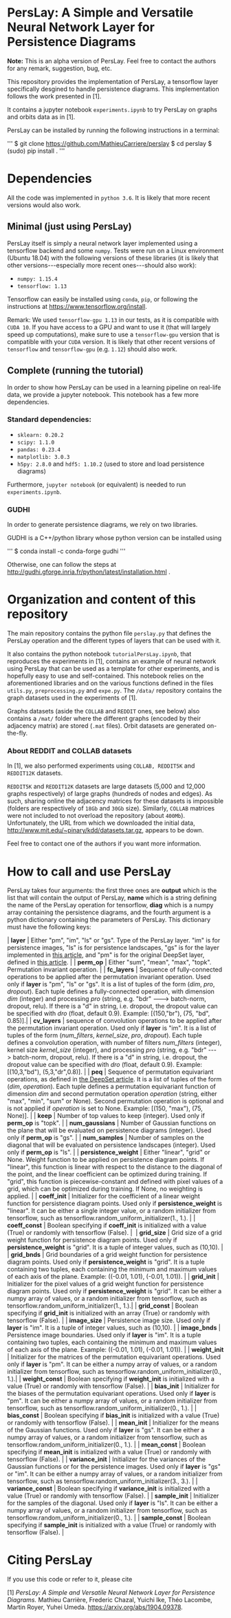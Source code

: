 # PersLay: A Simple and Versatile Neural Network Layer for Persistence Diagrams

__Note:__ This is an alpha version of PersLay. 
Feel free to contact the authors for any remark, suggestion, bug, etc.

This repository provides the implementation of PersLay, a tensorflow layer specifically desgined to handle persistence diagrams.
This implementation follows the work presented in [1].

It contains a jupyter notebook `experiments.ipynb` to try PersLay on graphs and orbits data as in [1].

PersLay can be installed by running the following instructions in a terminal:

'''
	$ git clone https://github.com/MathieuCarriere/perslay
	$ cd perslay
	$ (sudo) pip install .
'''

# Dependencies

All the code was implemented in `python 3.6`. It is likely that more recent versions would also work.

## Minimal (just using PersLay)

PersLay itself is simply a neural network layer implemented using a tensorflow backend and some `numpy`.
Tests were run on a Linux environment (Ubuntu 18.04) with the following versions of these libraries 
(it is likely that other versions---especially more recent ones---should also work):
- `numpy: 1.15.4`
- `tensorflow: 1.13`

Tensorflow can easily be installed using `conda`, `pip`, or following the instructions at https://www.tensorflow.org/install.

Remark: We used `tensorflow-gpu 1.13` in our tests, as it is compatible with `CUDA 10`. If you have access to a GPU and want to use it (that will largely speed up computations), make sure to use a `tensorflow-gpu` version that is compatible with your `CUDA` version. It is likely that other recent versions of `tensorflow` and `tensorflow-gpu` (e.g. `1.12`) should also work.
 
## Complete (running the tutorial)

In order to show how PersLay can be used in a learning pipeline on real-life data, we provide a jupyter notebook.
This notebook has a few more dependencies.

### Standard dependencies: 
- `sklearn: 0.20.2`
- `scipy: 1.1.0`
- `pandas: 0.23.4`
- `matplotlib: 3.0.3`
- `h5py: 2.8.0` and `hdf5: 1.10.2` (used to store and load persistence diagrams)

Furthermore, `jupyter notebook` (or equivalent) is needed to run `experiments.ipynb`.

### GUDHI

In order to generate persistence diagrams, we rely on two libraries.

GUDHI is a C++/python library whose python version can be installed using 

'''
	$ conda install -c conda-forge gudhi
'''

Otherwise, one can follow the steps at http://gudhi.gforge.inria.fr/python/latest/installation.html .

<!--An additional required package is the `sklearn-tda` package provided at https://github.com/MathieuCarriere/sklearn_tda .
To install this package, run the following instructions in a terminal:

'''
	$ git clone https://github.com/MathieuCarriere/sklearn_tda
	$ cd sklearn_tda
	$ (sudo) pip install .
'''-->

# Organization and content of this repository

The main repository contains the python file `perslay.py` that defines the PersLay operation and the different types of layers that can be used with it.

It also contains the python notebook `tutorialPersLay.ipynb`, that reproduces the experiments in [1], contains an example of neural network using PersLay that can be used as a template for other experiments, and is hopefully easy to use and self-contained. 
This notebook relies on the aforementioned libraries and on the various functions defined in the files `utils.py`, `preprocessing.py` and `expe.py`.
The `/data/` repository contains the graph datasets used in the experiments of [1].
<!--Each sub-repository `DATASET` contains a `.conf` file.--> 
Graphs datasets (aside the `COLLAB` and `REDDIT` ones, see below) also contains a `/mat/` folder where the different graphs 
(encoded by their adjacency matrix) are stored (`.mat` files). Orbit datasets are generated on-the-fly.


### About REDDIT and COLLAB datasets

In [1], we also performed experiments using `COLLAB, REDDIT5K` and `REDDIT12K` datasets.

`REDDIT5K` and `REDDIT12K` datasets are large datasets (5,000 and 12,000 graphs respectively) 
of large graphs (hundreds of nodes and edges). 
As such, sharing online the adjacency matrices for these datasets is impossible 
(folders are respectively of `18Gb` and `30Gb` size). 
Similarly, `COLLAB` matrices were not included to not overload the repository (about `400Mb`).
Unfortunately, the URL from which we downloaded the initial data, http://www.mit.edu/~pinary/kdd/datasets.tar.gz, appears to be down.

Feel free to contact one of the authors if you want more information.

# How to call and use PersLay

PersLay takes four arguments: the first three ones are **output** which is the list that will contain the output of PersLay, **name** which is a string defining the name of the PersLay operation for tensorflow, **diag** which is a numpy array containing the persistence diagrams, and the fourth argument is a python dictionary containing the parameters of PersLay. This dictionary must have the following keys: 

 | **layer**              | Either "pm", "im", "ls" or "gs". Type of the PersLay layer. "im" is for persistence images, "ls" is for persistence landscapes, "gs" is for the layer implemented in [this article](), and "pm" is for the original DeepSet layer, defined in [this article](). |
 | **perm_op**            | Either "sum", "mean", "max", "topk". Permutation invariant operation. |
 | **fc_layers**          | Sequence of fully-connected operations to be applied after the permutation invariant operation. Used only if **layer** is "pm", "ls" or "gs". It is a list of tuples of the form (*dim*, *pro*, *dropout*). Each tuple defines a fully-connected operation, with dimension *dim* (integer) and processing *pro* (string, e.g. "bdr" ---> batch-norm, dropout, relu). If there is a "d" in string, i.e. dropout, the dropout value can be specified with *dro* (float, default 0.9). Example: [(150,"br"), (75, "bd", 0.85)].| 
 | **cv_layers**          | sequence of convolution operations to be applied after the permutation invariant operation. Used only if **layer** is "im". It is a list of tuples of the form (*num_filters*, *kernel_size*, *pro*, *dropout*). Each tuple defines a convolution operation, with number of filters *num_filters* (integer), kernel size *kernel_size* (integer), and processing *pro* (string, e.g. "bdr" ---> batch-norm, dropout, relu). If there is a "d" in string, i.e. dropout, the dropout value can be specified with *dro* (float, default 0.9). Example: [(10,3,"bd"), (5,3,"dr",0.8)]. | 
 | **peq**                | Sequence of permutation equivariant operations, as defined in [the DeepSet article](). It is a list of tuples of the form (*dim*, *operation*). Each tuple defines a permutation equivariant function of dimension *dim* and second permutation operation *operation* (string, either "max", "min", "sum" or None). Second permutation operation is optional and is not applied if *operation* is set to None. Example: [(150, "max"), (75, None)]. |
 | **keep**               | Number of top values to keep (integer). Used only if **perm_op** is "topk". |
 | **num_gaussians**      | Number of Gaussian functions on the plane that will be evaluated on persistence diagrams (integer). Used only if **perm_op** is "gs". |
 | **num_samples**        | Number of samples on the diagonal that will be evaluated on persistence landscapes (integer). Used only if **perm_op** is "ls". |
 | **persistence_weight** | Either "linear", "grid" or None. Weight function to be applied on persistence diagram points. If "linear", this function is linear with respect to the distance to the diagonal of the point, and the linear coefficient can be optimized during training. If "grid", this function is piecewise-constant and defined with pixel values of a grid, which can be optimized during training. If None, no weighting is applied. |
 | **coeff_init**         | Initializer for the coefficient of a linear weight function for persistence diagram points. Used only if **persistence_weight** is "linear". It can be either a single integer value, or a random initializer from tensorflow, such as tensorflow.random_uniform_initializer(1., 1.). | 
 | **coeff_const**        | Boolean specifying if **coeff_init** is initialized with a value (True) or randomly with tensorflow (False). | 
 | **grid_size**          | Grid size of a grid weight function for persistence diagram points. Used only if **persistence_weight** is "grid". It is a tuple of integer values, such as (10,10). | 
 | **grid_bnds**          | Grid boundaries of a grid weight function for persistence diagram points. Used only if **persistence_weight** is "grid". It is a tuple containing two tuples, each containing the minimum and maximum values of each axis of the plane. Example: ((-0.01, 1.01), (-0.01, 1.01)). | 
 | **grid_init**          | Initializer for the pixel values of a grid weight function for persistence diagram points. Used only if **persistence_weight** is "grid". It can be either a numpy array of values, or a random initializer from tensorflow, such as tensorflow.random_uniform_initializer(1., 1.).| 
 | **grid_const**         | Boolean specifying if **grid_init** is initialized with an array (True) or randomly with tensorflow (False). |
 | **image_size**         | Persistence image size. Used only if **layer** is "im". It is a tuple of integer values, such as (10,10). | 
 | **image_bnds**         | Persistence image boundaries. Used only if **layer** is "im". It is a tuple containing two tuples, each containing the minimum and maximum values of each axis of the plane. Example: ((-0.01, 1.01), (-0.01, 1.01)). |
 | **weight_init**        | Initializer for the matrices of the permutation equivariant operations. Used only if **layer** is "pm". It can be either a numpy array of values, or a random initializer from tensorflow, such as tensorflow.random_uniform_initializer(0., 1.).| 
 | **weight_const**       | Boolean specifying if **weight_init** is initialized with a value (True) or randomly with tensorflow (False). | 
 | **bias_init**          | Initializer for the biases of the permutation equivariant operations. Used only if **layer** is "pm". It can be either a numpy array of values, or a random initializer from tensorflow, such as tensorflow.random_uniform_initializer(0., 1.). |
 | **bias_const**         | Boolean specifying if **bias_init** is initialized with a value (True) or randomly with tensorflow (False). |
 | **mean_init**          | Initializer for the means of the Gaussian functions. Used only if **layer** is "gs". It can be either a numpy array of values, or a random initializer from tensorflow, such as tensorflow.random_uniform_initializer(0., 1.). |
 | **mean_const**         | Boolean specifying if **mean_init** is initialized with a value (True) or randomly with tensorflow (False). |
 | **variance_init**      | Initializer for the variances of the Gaussian functions or for the persistence images. Used only if **layer** is "gs" or "im". It can be either a numpy array of values, or a random initializer from tensorflow, such as tensorflow.random_uniform_initializer(3., 3.). | 
 | **variance_const**     | Boolean specifying if **variance_init** is initialized with a value (True) or randomly with tensorflow (False). |
 | **sample_init**        | Initializer for the samples of the diagonal. Used only if **layer** is "ls". It can be either a numpy array of values, or a random initializer from tensorflow, such as tensorflow.random_uniform_initializer(0., 1.). |
 | **sample_const**       | Boolean specifying if **sample_init** is initialized with a value (True) or randomly with tensorflow (False). |

# Citing PersLay

If you use this code or refer to it, please cite

[1] _PersLay: A Simple and Versatile Neural Network Layer for Persistence Diagrams._
Mathieu Carrière, Frederic Chazal, Yuichi Ike, Théo Lacombe, Martin Royer, Yuhei Umeda.
https://arxiv.org/abs/1904.09378.
